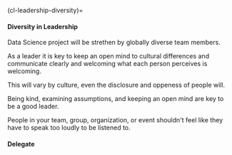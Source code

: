 (cl-leadership-diversity)=
#### Diversity in Leadership

Data Science project will be strethen by globally diverse team members.

As a leader it is key to keep an open mind to cultural differences and communicate clearly and welcoming what each person perceives is welcoming.

This will vary by culture, even the disclosure and oppeness of people will.

Being kind, examining assumptions, and keeping an open mind are key to be a good leader.

People in your team, group, organization, or event shouldn't feel like they have to speak too loudly to be listened to.

#### Delegate

<!---need to add content from HackMD - Laura Acion--->
